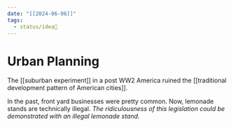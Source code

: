 ```yaml
---
date: "[[2024-06-06]]"
tags:
  - status/idea🌱
---
```

# Urban Planning


The [[suburban experiment]] in a post WW2 America ruined the [[traditional development pattern of American cities]].

In the past, front yard businesses were pretty common. Now, lemonade stands are technically illegal.
*The ridiculousness of this legislation could be demonstrated with an illegal lemonade stand.*

